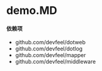 # demo.MD

#### 依赖项
* github.com/devfeel/dotweb
* github.com/devfeel/dotlog
* github.com/devfeel/mapper
* github.com/devfeel/middleware